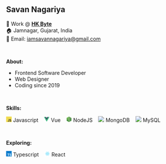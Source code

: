 ## **Savan Nagariya**

💼 Work @ [**HK Byte**](https://hkbyte.com/)<br>
🏠 Jamnagar, Gujarat, India<br>
📧 Email: [iamsavannagariya@gmail.com](mailto:iamsavannagariya@gmail.com)<br>
<!-- 🌐 Website: [savannagariya.com](https://savannagariya.com)<br> -->

<br>

**About:**

- Frontend Software Developer
- Web Designer
- Coding since 2019

<br>

**Skills:**<br>

<img height="15" src="https://raw.githubusercontent.com/github/explore/80688e429a7d4ef2fca1e82350fe8e3517d3494d/topics/javascript/javascript.png"> Javascript &nbsp;&nbsp;
<img height="15" src="https://raw.githubusercontent.com/github/explore/80688e429a7d4ef2fca1e82350fe8e3517d3494d/topics/vue/vue.png"> Vue &nbsp;&nbsp;
<img height="15" src="https://raw.githubusercontent.com/github/explore/80688e429a7d4ef2fca1e82350fe8e3517d3494d/topics/nodejs/nodejs.png"> NodeJS &nbsp;&nbsp;
<img height="15" src="https://www.vectorlogo.zone/logos/mongodb/mongodb-icon.svg"> MongoDB &nbsp;&nbsp;
<img height="15" src="https://www.vectorlogo.zone/logos/mysql/mysql-icon.svg"> MySQL &nbsp;&nbsp;

<br>

**Exploring:**<br>

<img height="15" src="https://raw.githubusercontent.com/github/explore/80688e429a7d4ef2fca1e82350fe8e3517d3494d/topics/typescript/typescript.png"> Typescript &nbsp;&nbsp;
<img height="15" src="https://raw.githubusercontent.com/github/explore/80688e429a7d4ef2fca1e82350fe8e3517d3494d/topics/react/react.png"> React &nbsp;&nbsp;
<!-- <img height="15" src="https://raw.githubusercontent.com/github/explore/80688e429a7d4ef2fca1e82350fe8e3517d3494d/topics/postgresql/postgresql.png"> PostgreSQL &nbsp;&nbsp; -->
